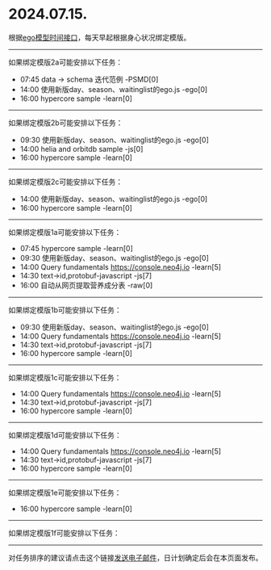 # 2024.07.15.

根据[ego模型时间接口](https://gitee.com/hyg/blog/blob/master/timeflow.md)，每天早起根据身心状况绑定模版。

---
如果绑定模版2a可能安排以下任务：

- 07:45	data -> schema 迭代范例 -PSMD[0]
- 14:00	使用新版day、season、waitinglist的ego.js -ego[0]
- 16:00	hypercore sample -learn[0]

---
如果绑定模版2b可能安排以下任务：

- 09:30	使用新版day、season、waitinglist的ego.js -ego[0]
- 14:00	helia and orbitdb sample -js[0]
- 16:00	hypercore sample -learn[0]

---
如果绑定模版2c可能安排以下任务：

- 14:00	使用新版day、season、waitinglist的ego.js -ego[0]
- 16:00	hypercore sample -learn[0]

---
如果绑定模版1a可能安排以下任务：

- 07:45	hypercore sample -learn[0]
- 09:30	使用新版day、season、waitinglist的ego.js -ego[0]
- 14:00	Query fundamentals https://console.neo4j.io -learn[5]
- 14:30	text->id,protobuf-javascript -js[7]
- 16:00	自动从网页提取营养成分表 -raw[0]

---
如果绑定模版1b可能安排以下任务：

- 09:30	使用新版day、season、waitinglist的ego.js -ego[0]
- 14:00	Query fundamentals https://console.neo4j.io -learn[5]
- 14:30	text->id,protobuf-javascript -js[7]
- 16:00	hypercore sample -learn[0]

---
如果绑定模版1c可能安排以下任务：

- 14:00	Query fundamentals https://console.neo4j.io -learn[5]
- 14:30	text->id,protobuf-javascript -js[7]
- 16:00	hypercore sample -learn[0]

---
如果绑定模版1d可能安排以下任务：

- 14:00	Query fundamentals https://console.neo4j.io -learn[5]
- 14:30	text->id,protobuf-javascript -js[7]
- 16:00	hypercore sample -learn[0]

---
如果绑定模版1e可能安排以下任务：

- 16:00	hypercore sample -learn[0]

---
如果绑定模版1f可能安排以下任务：


---
对任务排序的建议请点击这个链接<a href="mailto:huangyg@mars22.com?subject=关于2024.07.15.任务排序的建议&body=date: 20240715%0D%0Afile: ../../blog/release/time/d.20240715.md%0D%0A---请勿修改邮件主题及以上内容---%0D%0A">发送电子邮件</a>，日计划确定后会在本页面发布。